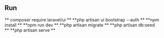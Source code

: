 ## Run

** composer require laravel/ui **
**php artisan ui bootstrap --auth **
**npm install **
**npm run dev **
**php artisan migrate **
**php artisan db:seed **
**php artisan serve **




